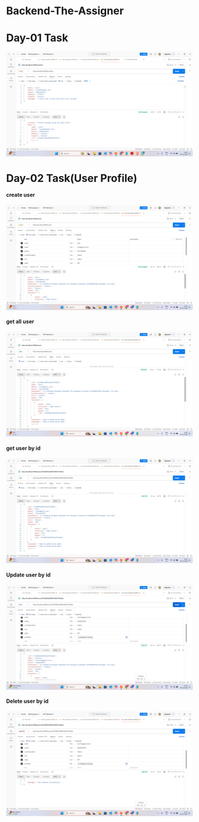 # Backend-The-Assigner
# Day-01 Task
![alt text](image.png)


# Day-02 Task(User Profile)

<h4>create user</h4>

![alt text](image-1.png)


<h4>get all user</h4>

![alt text](image-2.png)

<h4>get user by id</h4>

![alt text](image-3.png)

<h4>Update user by id</h4>

![alt text](image-4.png)

<h4>Delete user by id</h4>

![alt text](image-5.png)